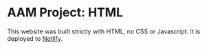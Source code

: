 # AAM Project: HTML

This website was built strictly with HTML, no CSS or Javascript.
It is deployed to [Netlify](https://aam-101-html.netlify.app/).
